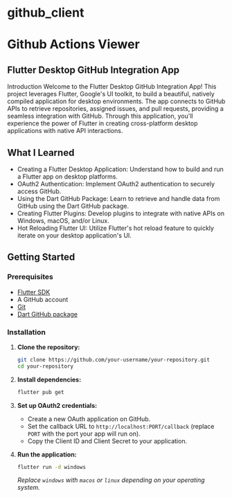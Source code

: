 # github_client

# Github Actions Viewer
 ## Flutter Desktop GitHub Integration App
Introduction
Welcome to the Flutter Desktop GitHub Integration App! This project leverages Flutter, Google's UI toolkit, to build a beautiful, natively compiled application for desktop environments. The app connects to GitHub APIs to retrieve repositories, assigned issues, and pull requests, providing a seamless integration with GitHub. Through this application, you'll experience the power of Flutter in creating cross-platform desktop applications with native API interactions.

## What I Learned
- Creating a Flutter Desktop Application: Understand how to build and run a Flutter app on desktop platforms.
- OAuth2 Authentication: Implement OAuth2 authentication to securely access GitHub.
- Using the Dart GitHub Package: Learn to retrieve and handle data from GitHub using the Dart GitHub package.
- Creating Flutter Plugins: Develop plugins to integrate with native APIs on Windows, macOS, and/or Linux.
- Hot Reloading Flutter UI: Utilize Flutter's hot reload feature to quickly iterate on your desktop application's UI.

## Getting Started

### Prerequisites

- [Flutter SDK](https://flutter.dev/docs/get-started/install)
- A GitHub account
- [Git](https://git-scm.com/)
- [Dart GitHub package](https://pub.dev/packages/github)

### Installation

1. **Clone the repository:**

    ```sh
    git clone https://github.com/your-username/your-repository.git
    cd your-repository
    ```

2. **Install dependencies:**

    ```sh
    flutter pub get
    ```

3. **Set up OAuth2 credentials:**

    - Create a new OAuth application on GitHub.
    - Set the callback URL to `http://localhost:PORT/callback` (replace `PORT` with the port your app will run on).
    - Copy the Client ID and Client Secret to your application.

4. **Run the application:**

    ```sh
    flutter run -d windows
    ```

    *Replace `windows` with `macos` or `linux` depending on your operating system.*
